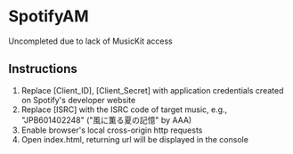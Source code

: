 # SpotifyAM

Uncompleted due to lack of MusicKit access

## Instructions  
1. Replace [Client_ID], [Client_Secret] with application credentials created on Spotify's developer website  
2. Replace [ISRC] with the ISRC code of target music, e.g., "JPB601402248" ("風に薫る夏の記憶" by AAA)
3. Enable browser's local cross-origin http requests
4. Open index.html, returning url will be displayed in the console
